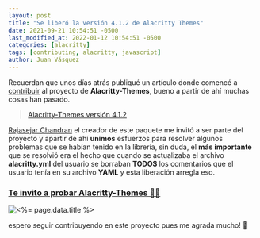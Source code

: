 ```yaml
---
layout: post
title: "Se liberó la versión 4.1.2 de Alacritty Themes"
date: 2021-09-21 10:54:51 -0500
last_modified_at: 2022-01-12 10:54:51 -0500
categories: [alacritty]
tags: [contributing, alacritty, javascript]
author: Juan Vásquez
---
```


Recuerdan que unos días atrás publiqué un artículo donde comencé a
[contribuir](http://juanvasquez.dev/contribuci%C3%B3n/alacritty/2021/08/27/primera-contribucion-en-el-repositorio-alacritty-themes/)
al proyecto de **Alacritty-Themes**, bueno a partir de ahí muchas cosas han pasado.

> [Alacritty-Themes versión 4.1.2](https://github.com/rajasegar/alacritty-themes/releases/tag/v4.1.2)

[Rajasejar Chandran](https://github.com/rajasegar) el creador de este paquete me invitó a ser parte del proyecto
y apartir de ahí **unimos** esfuerzos para resolver algunos problemas que se habían tenido en la librería,
sin duda, el **más importante** que se resolvió era el hecho que cuando se actualizaba
el archivo **alacritty.yml** del usuario se borraban **TODOS** los comentarios que el usuario tenía en su archivo **YAML** y esta liberación arregla eso.

### [Te invito a probar Alacritty-Themes 🌈😍](https://github.com/rajasegar/alacritty-themes)

![<%= page.data.title %>](https://res.cloudinary.com/juanvqz/image/upload/w_1200,c_limit,q_80/v1/blog/2021-09-21/invitation_alacritty_themes_fe7rcx.jpg#center)

espero seguir contribuyendo en este proyecto pues me agrada mucho! 🚀
